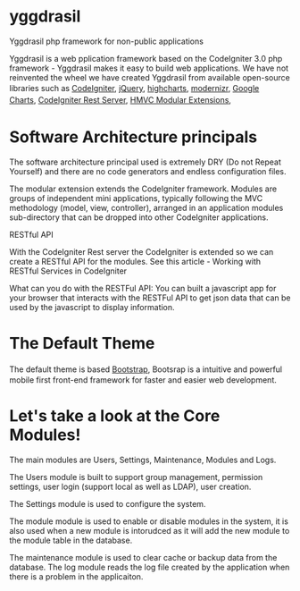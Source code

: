 yggdrasil
===========

Yggdrasil php framework for non-public applications

Yggdrasil is a web pplication framework based on the CodeIgniter 3.0 php framework - Yggdrasil makes it easy to build web applications. We have not reinvented the wheel we have created Yggdrasil from available open-source libraries such as <a href="http://ellislab.com/codeigniter" rel="external">CodeIgniter</a><span style="font-size: 14px; line-height: 1.5;">,&nbsp;</span><a href="http://jquery.com/" rel="external" style="font-size: 14px; line-height: 1.5;">jQuery</a><span style="font-size: 14px; line-height: 1.5;">,&nbsp;</span><a href="http://www.highcharts.com/" rel="external" style="font-size: 14px; line-height: 1.5;">highcharts</a><span style="font-size: 14px; line-height: 1.5;">,&nbsp;</span><a href="http://modernizr.com/" rel="external" style="font-size: 14px; line-height: 1.5;">modernizr</a><span style="font-size: 14px; line-height: 1.5;">,&nbsp;</span><a href="https://developers.google.com/chart/" rel="external" style="font-size: 14px; line-height: 1.5;">Google Charts</a><span style="font-size: 14px; line-height: 1.5;">,&nbsp;</span><a href="https://github.com/philsturgeon/codeigniter-restserver" rel="external" style="font-size: 14px; line-height: 1.5;">CodeIgniter Rest Server</a><span style="font-size: 14px; line-height: 1.5;">,&nbsp;</span><a href="https://bitbucket.org/wiredesignz/codeigniter-modular-extensions-hmvc" rel="external" style="font-size: 14px; line-height: 1.5;">HMVC Modular Extensions</a><span style="font-size: 14px; line-height: 1.5;">,&nbsp;</span></div>

<h1>Software Architecture principals</h1>

The software architecture principal used is extremely DRY (Do not Repeat Yourself) and there are no code generators and endless configuration files.

The modular extension extends the CodeIgniter framework. Modules are groups of independent mini applications, typically following the MVC methodology (model, view, controller), arranged in an application modules sub-directory that can be dropped into other CodeIgniter applications. 

RESTful API

With the CodeIgniter Rest server the CodeIgniter is extended so we can create a RESTful API for the modules. See this article - Working with RESTful Services in CodeIgniter

What can you do with the RESTFul API:
You can built a javascript app for your browser that interacts with the RESTFul API to get json data that can be used by the javascript to display information.


<h1>The Default Theme</h1>
The default theme is based&nbsp;<a href="http://twitter.github.io/bootstrap/" style="line-height: 1.5;">Bootstrap</a>, Bootsrap is a intuitive and powerful mobile first front-end framework for faster and easier web development.</div>


<h1>Let's take a look at the Core Modules!</h1>

The main modules are Users, Settings, Maintenance, Modules and Logs.

The Users module is built to support group management, permission settings, user login (support local as well as LDAP), user creation.

The Settings module is used to configure the system.

The module module is used to enable or disable modules in the system, it is also used when a new module is intorudced as it will add the new module to the module table in the database.

The maintenance module is used to clear cache or backup data from the database.
The log module reads the log file created by the application when there is a problem in the applicaiton.
